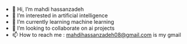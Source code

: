 - 👋 Hi, I’m mahdi hassanzadeh
- 👀 I’m interested in artificial intelligence
- 🌱 I’m currently learning machine learning
- 💞️ I’m looking to collaborate on ai projects
- 📫 How to reach me : mahdihassanzadeh08@gmail.com is my gmail

<!---
mahdihassanzade/mahdihassanzade is a ✨ special ✨ repository because its `README.md` (this file) appears on your GitHub profile.
You can click the Preview link to take a look at your changes.
--->
